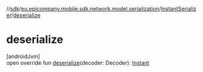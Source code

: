 //[sdk](../../../index.md)/[eu.epicompany.mobile.sdk.network.model.serialization](../index.md)/[InstantSerializer](index.md)/[deserialize](deserialize.md)

# deserialize

[androidJvm]\
open override fun [deserialize](deserialize.md)(decoder: Decoder): [Instant](https://developer.android.com/reference/kotlin/java/time/Instant.html)
